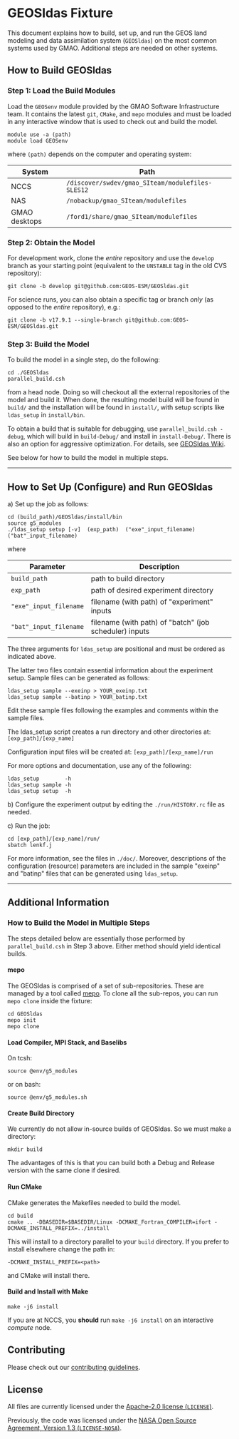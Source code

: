 # GEOSldas Fixture

This document explains how to build, set up, and run the GEOS land modeling and data assimilation system (`GEOSldas`) on the most common systems used by GMAO.  Additional steps are needed on other systems.

## How to Build GEOSldas

### Step 1: Load the Build Modules  

Load the `GEOSenv` module provided by the GMAO Software Infrastructure team.  It contains the latest `git`, `CMake`, and `mepo` modules and must be loaded in any interactive window that is used to check out and build the model.

```
module use -a (path)
module load GEOSenv
```

where `(path)` depends on the computer and operating system: 

| System        | Path                                              |
| ------------- |---------------------------------------------------|
| NCCS          | `/discover/swdev/gmao_SIteam/modulefiles-SLES12`  |
| NAS           | `/nobackup/gmao_SIteam/modulefiles`               |
| GMAO desktops | `/ford1/share/gmao_SIteam/modulefiles`            |


### Step 2: Obtain the Model

For development work, clone the _entire_ repository and use the `develop` branch as your starting point (equivalent to the `UNSTABLE` tag in the old CVS repository):
```
git clone -b develop git@github.com:GEOS-ESM/GEOSldas.git
```
For science runs, you can also obtain a specific tag or branch _only_ (as opposed to the _entire_ repository), e.g.: 
```
git clone -b v17.9.1 --single-branch git@github.com:GEOS-ESM/GEOSldas.git
```


### Step 3: Build the Model

To build the model in a single step, do the following:
```
cd ./GEOSldas
parallel_build.csh
``` 
from a head node. Doing so will checkout all the external repositories of the model and build it. When done, the resulting model build will be found in `build/` and the installation will be found in `install/`, with setup scripts like `ldas_setup` in `install/bin`. 

To obtain a build that is suitable for debugging, use `parallel_build.csh -debug`, which will build in `build-Debug/` and install in `install-Debug/`.  There is also an option for aggressive  optimization.  For details, see [GEOSldas Wiki](https://github.com/GEOS-ESM/GEOSldas/wiki).

See below for how to build the model in multiple steps.

---

## How to Set Up (Configure) and Run GEOSldas

a) Set up the job as follows:

```
cd (build_path)/GEOSldas/install/bin
source g5_modules
./ldas_setup setup [-v]  (exp_path)  ("exe"_input_filename)  ("bat"_input_filename)
```  

where

| Parameter              | Description                                              |
| -----------------------|----------------------------------------------------------|
| `build_path`           | path to build directory                                  |
| `exp_path`             | path of desired experiment directory                     |
| `"exe"_input_filename` | filename (with path) of "experiment" inputs              |
| `"bat"_input_filename` | filename (with path) of "batch" (job scheduler) inputs   |

The three arguments for `ldas_setup` are positional and must be ordered as indicated above.

The latter two files contain essential information about the experiment setup. 
Sample files can be generated as follows:
```        
ldas_setup sample --exeinp > YOUR_exeinp.txt
ldas_setup sample --batinp > YOUR_batinp.txt
```

Edit these sample files following the examples and comments within the sample files.  

The ldas_setup script creates a run directory and other directories at:
`[exp_path]/[exp_name]`

Configuration input files will be created at:
`[exp_path]/[exp_name]/run`

For more options and documentation, use any of the following:
```
ldas_setup        -h
ldas_setup sample -h
ldas_setup setup  -h
```

b) Configure the experiment output by editing the ```./run/HISTORY.rc``` file as needed.

c) Run the job:
```
cd [exp_path]/[exp_name]/run/
sbatch lenkf.j
```

For more information, see the files in `./doc/`.
Moreover, descriptions of the configuration (resource) parameters are included in the sample "exeinp" and "batinp" files that can be generated using `ldas_setup`.

-----------------------------------------------------------------------------------

## Additional Information

### How to Build the Model in Multiple Steps

The steps detailed below are essentially those performed by `parallel_build.csh` in Step 3 above. Either method should yield identical builds.

#### mepo

The GEOSldas is comprised of a set of sub-repositories. These are
managed by a tool called [mepo](https://github.com/GEOS-ESM/mepo). To
clone all the sub-repos, you can run `mepo clone` inside the fixture:
```
cd GEOSldas
mepo init
mepo clone
```

#### Load Compiler, MPI Stack, and Baselibs
On tcsh:
```
source @env/g5_modules
```
or on bash:
```
source @env/g5_modules.sh
```

#### Create Build Directory
We currently do not allow in-source builds of GEOSldas. So we must make a directory:
```
mkdir build
```
The advantages of this is that you can build both a Debug and Release version with the same clone if desired.

#### Run CMake
CMake generates the Makefiles needed to build the model.
```
cd build
cmake .. -DBASEDIR=$BASEDIR/Linux -DCMAKE_Fortran_COMPILER=ifort -DCMAKE_INSTALL_PREFIX=../install
```
This will install to a directory parallel to your `build` directory. If you prefer to install elsewhere change the path in:
```
-DCMAKE_INSTALL_PREFIX=<path>
```
and CMake will install there.

#### Build and Install with Make
```
make -j6 install
```
If you are at NCCS, you **should** run `make -j6 install` on an interactive _compute_ node.  


## Contributing

Please check out our [contributing guidelines](CONTRIBUTING.md).

## License

All files are currently licensed under the [Apache-2.0 license (`LICENSE`)](LICENSE).

Previously, the code was licensed under the [NASA Open Source Agreement, Version 1.3 (`LICENSE-NOSA`)](LICENSE-NOSA).
